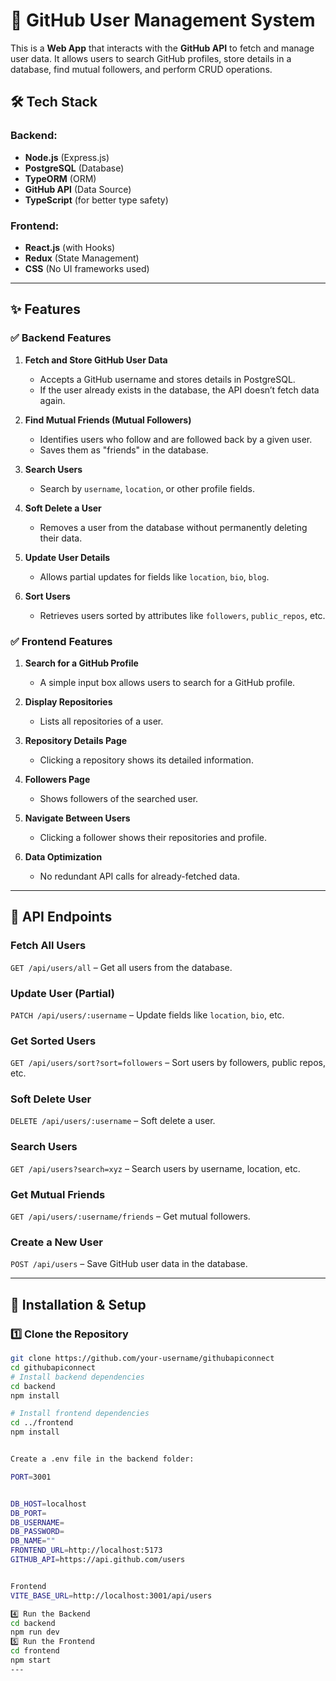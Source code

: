 # 🚀 GitHub User Management System

This is a **Web App** that interacts with the **GitHub API** to fetch and manage user data. It allows users to search GitHub profiles, store details in a database, find mutual followers, and perform CRUD operations.

## 🛠️ Tech Stack

### Backend:
- **Node.js** (Express.js)
- **PostgreSQL** (Database)
- **TypeORM** (ORM)
- **GitHub API** (Data Source)
- **TypeScript** (for better type safety)

### Frontend:
- **React.js** (with Hooks)
- **Redux** (State Management)
- **CSS** (No UI frameworks used)

---

## ✨ Features

### ✅ **Backend Features**
1. **Fetch and Store GitHub User Data**  
   - Accepts a GitHub username and stores details in PostgreSQL.  
   - If the user already exists in the database, the API doesn’t fetch data again.

2. **Find Mutual Friends (Mutual Followers)**  
   - Identifies users who follow and are followed back by a given user.  
   - Saves them as "friends" in the database.

3. **Search Users**  
   - Search by `username`, `location`, or other profile fields.

4. **Soft Delete a User**  
   - Removes a user from the database without permanently deleting their data.

5. **Update User Details**  
   - Allows partial updates for fields like `location`, `bio`, `blog`.

6. **Sort Users**  
   - Retrieves users sorted by attributes like `followers`, `public_repos`, etc.

### ✅ **Frontend Features**
1. **Search for a GitHub Profile**  
   - A simple input box allows users to search for a GitHub profile.

2. **Display Repositories**  
   - Lists all repositories of a user.

3. **Repository Details Page**  
   - Clicking a repository shows its detailed information.

4. **Followers Page**  
   - Shows followers of the searched user.

5. **Navigate Between Users**  
   - Clicking a follower shows their repositories and profile.

6. **Data Optimization**  
   - No redundant API calls for already-fetched data.

---

## 🔗 API Endpoints

###  Fetch All Users  
`GET /api/users/all` – Get all users from the database.

###  Update User (Partial)  
`PATCH /api/users/:username` – Update fields like `location`, `bio`, etc.

###  Get Sorted Users  
`GET /api/users/sort?sort=followers` – Sort users by followers, public repos, etc.

###  Soft Delete User  
`DELETE /api/users/:username` – Soft delete a user.

###  Search Users  
`GET /api/users?search=xyz` – Search users by username, location, etc.

###  Get Mutual Friends  
`GET /api/users/:username/friends` – Get mutual followers.

###  Create a New User  
`POST /api/users` – Save GitHub user data in the database.

---

## 🚀 Installation & Setup

### 1️⃣ Clone the Repository  
```sh
git clone https://github.com/your-username/githubapiconnect
cd githubapiconnect
# Install backend dependencies
cd backend
npm install

# Install frontend dependencies
cd ../frontend
npm install


Create a .env file in the backend folder:

PORT=3001


DB_HOST=localhost
DB_PORT=
DB_USERNAME=
DB_PASSWORD=
DB_NAME=""
FRONTEND_URL=http://localhost:5173
GITHUB_API=https://api.github.com/users


Frontend
VITE_BASE_URL=http://localhost:3001/api/users

4️⃣ Run the Backend
cd backend
npm run dev
5️⃣ Run the Frontend
cd frontend
npm start
---